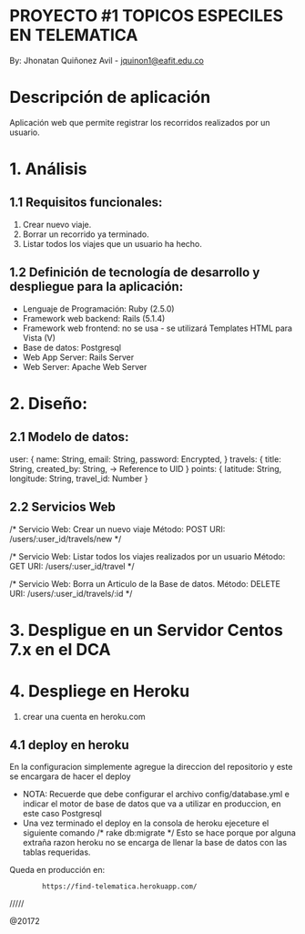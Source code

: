 # PROYECTO #1 TOPICOS ESPECILES EN TELEMATICA

By: Jhonatan Quiñonez Avil - jquinon1@eafit.edu.co

# Descripción de aplicación

Aplicación web que permite registrar los recorridos realizados por un usuario.

# 1. Análisis

## 1.1 Requisitos funcionales:

1. Crear nuevo viaje.
2. Borrar un recorrido ya terminado.
3. Listar todos los viajes que un usuario ha hecho.

## 1.2 Definición de tecnología de desarrollo y despliegue para la aplicación:

* Lenguaje de Programación: Ruby (2.5.0)
* Framework web backend: Rails (5.1.4)
* Framework web frontend: no se usa - se utilizará Templates HTML para Vista (V)
* Base de datos: Postgresql
* Web App Server: Rails Server
* Web Server: Apache Web Server

# 2. Diseño:

## 2.1 Modelo de datos:

user:
{
  name: String,
  email: String,
  password: Encrypted,
}
travels:
{
    title: String,
    created_by: String, -> Reference to UID
}
points:
{
  latitude: String,
  longitude: String,
  travel_id: Number
}

## 2.2 Servicios Web

/* Servicio Web: Crear un nuevo viaje
  Método: POST
  URI: /users/:user_id/travels/new
*/

/* Servicio Web: Listar todos los viajes realizados por un usuario
  Método: GET
  URI: /users/:user_id/travel
*/

 /* Servicio Web: Borra un Articulo de la Base de datos.
   Método: DELETE
   URI: /users/:user_id/travels/:id
  */

# 3. Despligue en un Servidor Centos 7.x en el DCA



# 4. Despliege en Heroku

1. crear una cuenta en heroku.com

## 4.1 deploy en heroku

  En la configuracion simplemente agregue la direccion del repositorio y este se encargara de hacer el deploy
  * NOTA: Recuerde que debe configurar el archivo config/database.yml e indicar el motor de base de datos que va a utilizar en produccion, en este caso Postgresql
  * Una vez terminado el deploy en la consola de heroku ejeceture el siguiente comando
  /* rake db:migrate */
  Esto se hace porque por alguna extraña razon heroku no se encarga de llenar la base de datos con las tablas requeridas.

Queda en producción en:

            https://find-telematica.herokuapp.com/

/////

@20172            
